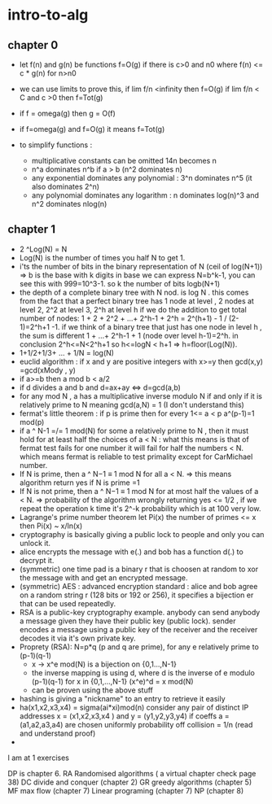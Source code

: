 # intro-to-alg
## chapter 0 
- let f(n) and g(n) be functions f=O(g) if there is c>0 and n0 where f(n) <= c * g(n) for n>n0
- we can use limits to prove this, if lim f/n <infinity then f=O(g) if lim f/n < C and c >0 then f=Tot(g)
- if f = omega(g) then g = O(f)
- if f=omega(g) and f=O(g) it means f=Tot(g)

- to simplify functions :
  - multiplicative constants can be omitted 14n becomes n
  - n^a dominates n^b if a > b (n^2 dominates n)
  - any exponential dominates any polynomial : 3^n dominates n^5 (it also dominates 2^n)
  - any polynomial dominates any logarithm : n dominates log(n)^3 and n^2 dominates nlog(n)

## chapter 1 

- 2 ^Log(N) = N 
- Log(N) is the number of times you half N to get 1.
- i'ts the number of bits in the binary representation of N (ceil of log(N+1)) => b is the base with k digits in base we can express N=b^k-1, you can see this with 999=10^3-1. so k the number of bits logb(N+1)
- the depth of a complete binary tree with N nod. is log N . this comes from the fact that a perfect binary tree has 1 node at level ,  2 nodes at level 2, 2^2 at level 3, 2^h at level h if we do the addition to get total number of nodes: 1 + 2 + 2^2 + ...+ 2^h-1 + 2^h = 2^(h+1) - 1 / (2-1)=2^h+1 -1. if we think of a binary tree that just has one node in level h , the sum is different 1 + ...+ 2^h-1 + 1 (node over level h-1)=2^h. in conclusion 2^h<=N<2^h+1 so h<=logN < h+1 => h=floor(Log(N)).
- 1+1/2+1/3+ ... + 1/N = log(N)
- euclid algorithm : if x and y are positive integers with x>=y then gcd(x,y) =gcd(xMody , y)
- if a>=b then a mod b < a/2
- if d divides a and b and d=ax+ay <=> d=gcd(a,b)
- for any mod N , a has a multiplicative inverse modulo N if and only if it is relatively prime to N meaning gcd(a,N) = 1 (I don't understand this)
- fermat's little theorem : if p is prime then for every 1<= a < p a^(p-1)=1 mod(p)
- if a ^ N-1 =/= 1 mod(N) for some a relatively prime to N , then it must hold for at least half the choices of a < N : what this means is that of fermat test fails for one number it will fail for half the numbers < N. which means fermat is reliable to test primality except for CarMichael number.
- If N is prime, then a ^ N−1 ≡ 1 mod N for all a < N. => this means algorithm return yes if N is prime =1 
- If N is not prime, then a ^ N−1 ≡ 1 mod N for at most half the values of a < N. => probability of the algorithm wrongly returning yes <= 1/2 , if we repeat the operation k time it's 2^-k probability which is at 100 very low.
- Lagrange's prime number theorem let Pi(x) the number of primes <= x then Pi(x) ~ x/ln(x)
- cryptography is basically giving a public lock to people and only you can unlock it.
- alice encrypts the message with e(.) and bob has a function d(.) to decrypt it. 
- (symmetric) one time pad is a binary r that is choosen at random to xor the message with and get an encrypted message.
- (symmetric) AES : advanced encryption standard : alice and bob agree on a random string r (128 bits or 192 or 256), it specifies a bijection er that can be used repeatedly.
- RSA is a public-key cryptography example. anybody can send anybody a message given they have their public key (public lock). sender encodes a message using a public key of the receiver and the receiver decodes it via it's own private key.
- Proprety (RSA): N=p*q (p and q are prime), for any e relatively prime to (p-1)(q-1)
  - x -> x^e mod(N) is a bijection on {0,1...,N-1}
  - the inverse mapping is using d, where d is the inverse of e modulo (p-1)(q-1) for x in {0,1,...,N-1} (x^e)^d = x mod(N) 
  - can be proven using the above stuff
- hashing is giving a "nickname" to an entry to retrieve it easily
- ha(x1,x2,x3,x4) = sigma(ai*xi)mod(n) consider any pair of distinct IP addresses x = (x1,x2,x3,x4 ) and y = (y1,y2,y3,y4) if coeffs a =(a1,a2,a3,a4) are chosen uniformly probability off collision = 1/n (read and understand proof)
- 
I am at 1 exercises

DP is chapter 6. 
RA Randomised algorithms ( a virtual chapter check page 38)
DC divide and conquer (chapter 2) 
GR greedy algorithms (chapter 5)
MF max flow (chapter 7)
Linear programing (chapter 7)
NP (chapter 8)